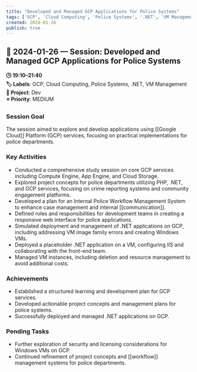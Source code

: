 ```yaml
---
title: "Developed and Managed GCP Applications for Police Systems"
tags: ['GCP', 'Cloud Computing', 'Police Systems', '.NET', 'VM Management']
created: 2024-01-26
publish: true
---
```


## 📅 2024-01-26 — Session: Developed and Managed GCP Applications for Police Systems

**🕒 19:10–21:40**  
**🏷️ Labels**: GCP, Cloud Computing, Police Systems, .NET, VM Management  
**📂 Project**: Dev  
**⭐ Priority**: MEDIUM  


### Session Goal
The session aimed to explore and develop applications using [[Google Cloud]] Platform (GCP) services, focusing on practical implementations for police departments.

### Key Activities
- Conducted a comprehensive study session on core GCP services including Compute Engine, App Engine, and Cloud Storage.
- Explored project concepts for police departments utilizing PHP, .NET, and GCP services, focusing on crime reporting systems and community engagement platforms.
- Developed a plan for an Internal Police Workflow Management System to enhance case management and internal [[communication]].
- Defined roles and responsibilities for development teams in creating a responsive web interface for police applications.
- Simulated deployment and management of .NET applications on GCP, including addressing VM image family errors and creating Windows VMs.
- Deployed a placeholder .NET application on a VM, configuring IIS and collaborating with the front-end team.
- Managed VM instances, including deletion and resource management to avoid additional costs.

### Achievements
- Established a structured learning and development plan for GCP services.
- Developed actionable project concepts and management plans for police systems.
- Successfully deployed and managed .NET applications on GCP.

### Pending Tasks
- Further exploration of security and licensing considerations for Windows VMs on GCP.
- Continued refinement of project concepts and [[workflow]] management systems for police departments.
